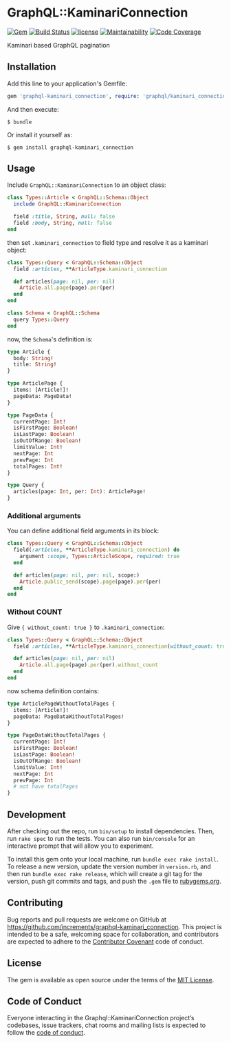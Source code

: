 # GraphQL::KaminariConnection

[![Gem](https://img.shields.io/gem/v/graphql-kaminari_connection.svg)](https://rubygems.org/gems/graphql-kaminari_connection)
[![Build Status](https://travis-ci.org/increments/graphql-kaminari_connection.svg?branch=master)](https://travis-ci.org/increments/graphql-kaminari_connection)
[![license](https://img.shields.io/github/license/increments/graphql-kaminari_connection.svg)](https://github.com/increments/graphql-kaminari_connection/blob/master/LICENSE)
[![Maintainability](https://qlty.sh/gh/increments/projects/graphql-kaminari_connection/maintainability.svg)](https://qlty.sh/gh/increments/projects/graphql-kaminari_connection)
[![Code Coverage](https://qlty.sh/gh/increments/projects/graphql-kaminari_connection/coverage.svg)](https://qlty.sh/gh/increments/projects/graphql-kaminari_connection)


Kaminari based GraphQL pagination

## Installation

Add this line to your application's Gemfile:

```ruby
gem 'graphql-kaminari_connection', require: 'graphql/kaminari_connection'
```

And then execute:

    $ bundle

Or install it yourself as:

    $ gem install graphql-kaminari_connection

## Usage

Include `GraphQL::KaminariConnection` to an object class:

```rb
class Types::Article < GraphQL::Schema::Object
  include GraphQL::KaminariConnection

  field :title, String, null: false
  field :body, String, null: false
end
```

then set `.kaminari_connection` to field type and resolve it as a kaminari object:

```rb
class Types::Query < GraphQL::Schema::Object
  field :articles, **ArticleType.kaminari_connection

  def articles(page: nil, per: nil)
    Article.all.page(page).per(per)
  end
end

class Schema < GraphQL::Schema
  query Types::Query
end
```

now, the `Schema`'s definition is:

```graphql
type Article {
  body: String!
  title: String!
}

type ArticlePage {
  items: [Article!]!
  pageData: PageData!
}

type PageData {
  currentPage: Int!
  isFirstPage: Boolean!
  isLastPage: Boolean!
  isOutOfRange: Boolean!
  limitValue: Int!
  nextPage: Int
  prevPage: Int
  totalPages: Int!
}

type Query {
  articles(page: Int, per: Int): ArticlePage!
}
```

### Additional arguments

You can define additional field arguments in its block:

```rb
class Types::Query < GraphQL::Schema::Object
  field(:articles, **ArticleType.kaminari_connection) do
    argument :scope, Types::ArticleScope, required: true
  end

  def articles(page: nil, per: nil, scope:)
    Article.public_send(scope).page(page).per(per)
  end
end
```

### Without COUNT

Give `{ without_count: true }` to `.kaminari_connection`:

```rb
class Types::Query < GraphQL::Schema::Object
  field :articles, **ArticleType.kaminari_connection(without_count: true)

  def articles(page: nil, per: nil)
    Article.all.page(page).per(per).without_count
  end
end
```

now schema definition contains:

```graphql
type ArticlePageWithoutTotalPages {
  items: [Article!]!
  pageData: PageDataWithoutTotalPages!
}

type PageDataWithoutTotalPages {
  currentPage: Int!
  isFirstPage: Boolean!
  isLastPage: Boolean!
  isOutOfRange: Boolean!
  limitValue: Int!
  nextPage: Int
  prevPage: Int
  # not have totalPages
}
```

## Development

After checking out the repo, run `bin/setup` to install dependencies. Then, run `rake spec` to run the tests. You can also run `bin/console` for an interactive prompt that will allow you to experiment.

To install this gem onto your local machine, run `bundle exec rake install`. To release a new version, update the version number in `version.rb`, and then run `bundle exec rake release`, which will create a git tag for the version, push git commits and tags, and push the `.gem` file to [rubygems.org](https://rubygems.org).

## Contributing

Bug reports and pull requests are welcome on GitHub at https://github.com/increments/graphql-kaminari_connection. This project is intended to be a safe, welcoming space for collaboration, and contributors are expected to adhere to the [Contributor Covenant](http://contributor-covenant.org) code of conduct.

## License

The gem is available as open source under the terms of the [MIT License](https://opensource.org/licenses/MIT).

## Code of Conduct

Everyone interacting in the Graphql::KaminariConnection project’s codebases, issue trackers, chat rooms and mailing lists is expected to follow the [code of conduct](https://github.com/increments/graphql-kaminari_connection/blob/master/CODE_OF_CONDUCT.md).

